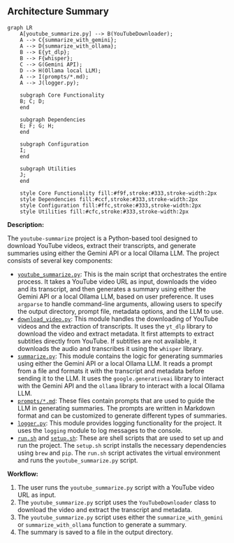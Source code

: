 ## Architecture Summary

```mermaid
graph LR
    A[youtube_summarize.py] --> B(YouTubeDownloader);
    A --> C{summarize_with_gemini};
    A --> D{summarize_with_ollama};
    B --> E{yt_dlp};
    B --> F{whisper};
    C --> G(Gemini API);
    D --> H(Ollama local LLM);
    A --> I(prompts/*.md);
    A --> J(logger.py);

    subgraph Core Functionality
    B; C; D;
    end

    subgraph Dependencies
    E; F; G; H;
    end

    subgraph Configuration
    I;
    end

    subgraph Utilities
    J;
    end

    style Core Functionality fill:#f9f,stroke:#333,stroke-width:2px
    style Dependencies fill:#ccf,stroke:#333,stroke-width:2px
    style Configuration fill:#ffc,stroke:#333,stroke-width:2px
    style Utilities fill:#cfc,stroke:#333,stroke-width:2px
```

**Description:**

The `youtube-summarize` project is a Python-based tool designed to download YouTube videos, extract their transcripts, and generate summaries using either the Gemini API or a local Ollama LLM. The project consists of several key components:

*   [`youtube_summarize.py`](youtube-summarize/youtube_summarize.py): This is the main script that orchestrates the entire process. It takes a YouTube video URL as input, downloads the video and its transcript, and then generates a summary using either the Gemini API or a local Ollama LLM, based on user preference. It uses `argparse` to handle command-line arguments, allowing users to specify the output directory, prompt file, metadata options, and the LLM to use.
*   [`download_video.py`](youtube-summarize/download_video.py): This module handles the downloading of YouTube videos and the extraction of transcripts. It uses the `yt_dlp` library to download the video and extract metadata. It first attempts to extract subtitles directly from YouTube. If subtitles are not available, it downloads the audio and transcribes it using the `whisper` library.
*   [`summarize.py`](youtube-summarize/summarize.py): This module contains the logic for generating summaries using either the Gemini API or a local Ollama LLM. It reads a prompt from a file and formats it with the transcript and metadata before sending it to the LLM. It uses the `google.generativeai` library to interact with the Gemini API and the `ollama` library to interact with a local Ollama LLM.
*   [`prompts/*.md`](youtube-summarize/prompts/prompt.md): These files contain prompts that are used to guide the LLM in generating summaries. The prompts are written in Markdown format and can be customized to generate different types of summaries.
*   [`logger.py`](youtube-summarize/logger.py): This module provides logging functionality for the project. It uses the `logging` module to log messages to the console.
*   [`run.sh`](youtube-summarize/run.sh) and [`setup.sh`](youtube-summarize/setup.sh): These are shell scripts that are used to set up and run the project. The `setup.sh` script installs the necessary dependencies using `brew` and `pip`. The `run.sh` script activates the virtual environment and runs the `youtube_summarize.py` script.

**Workflow:**

1.  The user runs the `youtube_summarize.py` script with a YouTube video URL as input.
2.  The `youtube_summarize.py` script uses the `YouTubeDownloader` class to download the video and extract the transcript and metadata.
3.  The `youtube_summarize.py` script uses either the `summarize_with_gemini` or `summarize_with_ollama` function to generate a summary.
4.  The summary is saved to a file in the output directory.